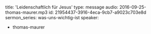 title: 'Leidenschaftlich für Jesus'
type: message
audio: 2016-09-25-thomas-maurer.mp3
id: 21954437-3916-4eca-9cb7-a9023c703e8d
sermon_series: was-uns-wichtig-ist
speaker:
  - thomas-maurer
